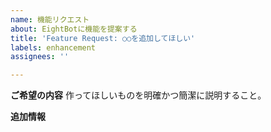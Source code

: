 ```yaml
---
name: 機能リクエスト
about: EightBotに機能を提案する
title: 'Feature Request: ○○を追加してほしい'
labels: enhancement
assignees: ''

---
```


**ご希望の内容**
作ってほしいものを明確かつ簡潔に説明すること。

**追加情報**
